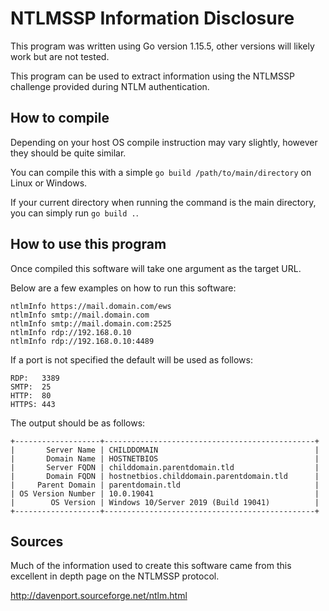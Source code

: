 # NTLMSSP Information Disclosure

This program was written using Go version 1.15.5, other versions will likely work but are not tested.

This program can be used to extract information using the NTLMSSP challenge provided during NTLM authentication.

## How to compile
Depending on your host OS compile instruction may vary slightly, however they should be quite similar.

You can compile this with a simple `go build /path/to/main/directory` on Linux or Windows.

If your current directory when running the command is the main directory, you can simply run `go build .`.


## How to use this program
Once compiled this software will take one argument as the target URL.

Below are a few examples on how to run this software:
```
ntlmInfo https://mail.domain.com/ews
ntlmInfo smtp://mail.domain.com
ntlmInfo smtp://mail.domain.com:2525
ntlmInfo rdp://192.168.0.10
ntlmInfo rdp://192.168.0.10:4489
```

If a port is not specified the default will be used as follows:
```
RDP:   3389
SMTP:  25
HTTP:  80
HTTPS: 443
```

The output should be as follows:
```
+-------------------+-----------------------------------------------+
|       Server Name | CHILDDOMAIN                                   |
|       Domain Name | HOSTNETBIOS                                   |
|       Server FQDN | childdomain.parentdomain.tld                  |
|       Domain FQDN | hostnetbios.childdomain.parentdomain.tld      |
|     Parent Domain | parentdomain.tld                              |
| OS Version Number | 10.0.19041                                    |
|        OS Version | Windows 10/Server 2019 (Build 19041)          |
+-------------------+-----------------------------------------------+
```

## Sources
Much of the information used to create this software came from this excellent in depth page on the NTLMSSP protocol.

http://davenport.sourceforge.net/ntlm.html
